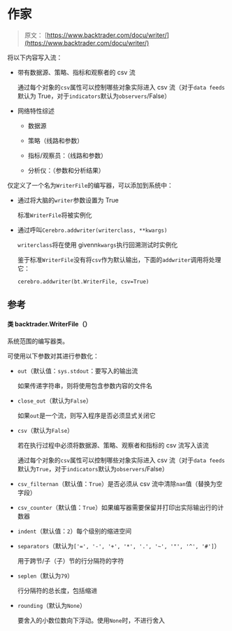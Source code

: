 # 作家

> 原文： [https://www.backtrader.com/docu/writer/](https://www.backtrader.com/docu/writer/)

将以下内容写入流：

*   带有数据源、策略、指标和观察者的 csv 流

    通过每个对象的`csv`属性可以控制哪些对象实际进入 csv 流（对于`data feeds`默认为 True，对于`indicators`默认为`observers`/False）

*   网络特性综述

    *   数据源

    *   策略（线路和参数）

    *   指标/观察员：（线路和参数）

    *   分析仪：（参数和分析结果）

仅定义了一个名为`WriterFile`的编写器，可以添加到系统中：

*   通过将大脑的`writer`参数设置为 True

    标准`WriterFile`将被实例化

*   通过呼叫`Cerebro.addwriter(writerclass, **kwargs)`

    `writerclass`将在使用 givenn`kwargs`执行回溯测试时实例化

    鉴于标准`WriterFile`没有将`csv`作为默认输出，下面的`addwriter`调用将处理它：

    ```
    cerebro.addwriter(bt.WriterFile, csv=True) 
    ```

## 参考

#### 类 backtrader.WriterFile（）

系统范围的编写器类。

可使用以下参数对其进行参数化：

*   `out`（默认值：`sys.stdout`：要写入的输出流

    如果传递字符串，则将使用包含参数内容的文件名

*   `close_out`（默认为`False`）

    如果`out`是一个流，则写入程序是否必须显式关闭它

*   `csv`（默认为`False`）

    若在执行过程中必须将数据源、策略、观察者和指标的 csv 流写入该流

    通过每个对象的`csv`属性可以控制哪些对象实际进入 csv 流（对于`data feeds`默认为`True`，对于`indicators`默认为`observers`/False）

*   `csv_filternan`（默认值：`True`）是否必须从 csv 流中清除`nan`值（替换为空字段）

*   `csv_counter`（默认值：`True`）如果编写器需要保留并打印出实际输出行的计数器

*   `indent`（默认值：`2`）每个级别的缩进空间

*   `separators`（默认为`['=', '-', '+', '*', '.', '~', '"', '^', '#']`）

    用于跨节/子（子）节的行分隔符的字符

*   `seplen`（默认为`79`）

    行分隔符的总长度，包括缩进

*   `rounding`（默认为`None`）

    要舍入的小数位数向下浮动。使用`None`时，不进行舍入